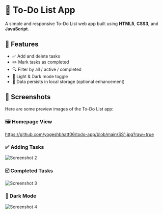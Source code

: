 # 📝 To-Do List App

A simple and responsive To-Do List web app built using **HTML5**, **CSS3**, and **JavaScript**.

## 🌟 Features

- ✅ Add and delete tasks
- ✏️ Mark tasks as completed
- 🔍 Filter by all / active / completed
- 🌙 Light & Dark mode toggle
- 💾 Data persists in local storage (optional enhancement)

## 📸 Screenshots

Here are some preview images of the To-Do List app:

### 🖼️ Homepage View

https://github.com/yogeshbhatt06/todo-app/blob/main/SS1.jpg?raw=true

### ✅ Adding Tasks

![Screenshot 2](screenshot2.jpg)

### ☑️ Completed Tasks

![Screenshot 3](screenshot3.jpg)

### 🌙 Dark Mode

![Screenshot 4](screenshot4.jpg)
